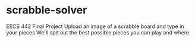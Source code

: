 # scrabble-solver

EECS 442 Final Project
Upload an image of a scrabble board and type in your pieces
We'll spit out the best possible pieces you can play and where
